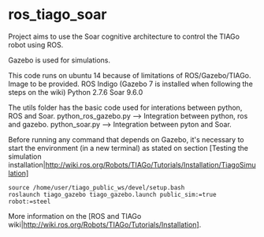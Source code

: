 # ros_tiago_soar
Project aims to use the Soar cognitive architecture to control the TIAGo robot using ROS. 

Gazebo is used for simulations.

This code runs on ubuntu 14 because of limitations of ROS/Gazebo/TIAGo. Image to be provided.
ROS Indigo (Gazebo 7 is installed when following the steps on the wiki)
Python 2.7.6
Soar 9.6.0

The utils folder has the basic code used for interations between python, ROS and Soar. 
python_ros_gazebo.py --> Integration between python, ros and gazebo.
python_soar.py --> Integration between pyton and Soar.

Before running any command that depends on Gazebo, it's necessary to start the environment (in a new terminal) as stated on section [Testing the simulation installation|http://wiki.ros.org/Robots/TIAGo/Tutorials/Installation/TiagoSimulation]
```
source /home/user/tiago_public_ws/devel/setup.bash
roslaunch tiago_gazebo tiago_gazebo.launch public_sim:=true robot:=steel
```

More information on the [ROS and TIAGo wiki|http://wiki.ros.org/Robots/TIAGo/Tutorials/Installation].